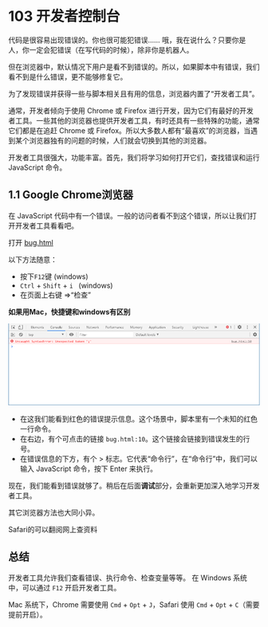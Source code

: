 # 103 开发者控制台

代码是很容易出现错误的。你也很可能犯错误…… 哦，我在说什么？只要你是人，你一定会犯错误（在写代码的时候），除非你是机器人。

但在浏览器中，默认情况下用户是看不到错误的。所以，如果脚本中有错误，我们看不到是什么错误，更不能够修复它。

为了发现错误并获得一些与脚本相关且有用的信息，浏览器内置了“开发者工具”。

通常，开发者倾向于使用 Chrome 或 Firefox 进行开发，因为它们有最好的开发者工具。一些其他的浏览器也提供开发者工具，有时还具有一些特殊的功能，通常它们都是在追赶 Chrome 或 Firefox。所以大多数人都有“最喜欢”的浏览器，当遇到某个浏览器独有的问题的时候，人们就会切换到其他的浏览器。

开发者工具很强大，功能丰富。首先，我们将学习如何打开它们，查找错误和运行 JavaScript 命令。



## 1.1 Google Chrome浏览器

在 JavaScript 代码中有一个错误。一般的访问者看不到这个错误，所以让我们打开开发者工具看看吧。

打开 [bug.html](bug.html) 

以下方法随意：

* 按下`F12`键 (windows)
* `Ctrl` + `Shift` + `i ` (windows)
* 在页面上右键 =>“检查”

**如果用Mac，快捷键和windows有区别**

![10301](10301.png)

- 在这我们能看到红色的错误提示信息。这个场景中，脚本里有一个未知的红色一行命令。
- 在右边，有个可点击的链接 `bug.html:10`。这个链接会链接到错误发生的行号。
- 在错误信息的下方，有个 > 标志。它代表“命令行”，在“命令行”中，我们可以输入 JavaScript 命令，按下 Enter 来执行。

现在，我们能看到错误就够了。稍后在后面**调试**部分，会重新更加深入地学习开发者工具。

其它浏览器方法也大同小异。

Safari的可以翻阅网上查资料



## 总结

开发者工具允许我们查看错误、执行命令、检查变量等等。
在 Windows 系统中，可以通过 `F12` 开启开发者工具。

Mac 系统下，Chrome 需要使用 `Cmd` + `Opt` + `J`，Safari 使用 `Cmd` + `Opt` + `C`（需要提前开启）。